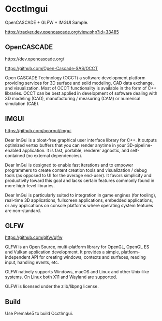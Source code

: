 # OcctImgui
OpenCASCADE + GLFW + IMGUI Sample.

https://tracker.dev.opencascade.org/view.php?id=33485

## OpenCASCADE
  https://dev.opencascade.org/
  
  https://github.com/Open-Cascade-SAS/OCCT

  Open CASCADE Technology (OCCT) a software
development platform providing services for 3D surface and solid modeling, CAD 
data exchange, and visualization. Most of OCCT functionality is available in 
the form of C++ libraries. OCCT can be best applied in development of software 
dealing with 3D modeling (CAD), manufacturing / measuring (CAM) or numerical 
simulation (CAE).
  
## IMGUI
  https://github.com/ocornut/imgui

  Dear ImGui is a bloat-free graphical user interface library for C++. It outputs optimized vertex buffers that you can render anytime in your 3D-pipeline-enabled application. It is fast, portable, renderer agnostic, and self-contained (no external dependencies).

Dear ImGui is designed to enable fast iterations and to empower programmers to create content creation tools and visualization / debug tools (as opposed to UI for the average end-user). It favors simplicity and productivity toward this goal and lacks certain features commonly found in more high-level libraries.

Dear ImGui is particularly suited to integration in game engines (for tooling), real-time 3D applications, fullscreen applications, embedded applications, or any applications on console platforms where operating system features are non-standard.

## GLFW
  https://github.com/glfw/glfw

  GLFW is an Open Source, multi-platform library for OpenGL, OpenGL ES and Vulkan application development. It provides a simple, platform-independent API for creating windows, contexts and surfaces, reading input, handling events, etc.

GLFW natively supports Windows, macOS and Linux and other Unix-like systems. On Linux both X11 and Wayland are supported.

GLFW is licensed under the zlib/libpng license.

## Build
Use Premake5 to build OcctImgui.


